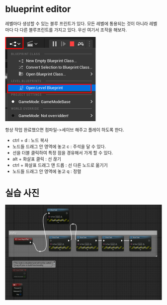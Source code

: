# blueprint editor

레벨마다 생성할 수 있는 블루 프린트가 있다. 모든 레벨에 통용되는 것이 아니라 레벨 마다 다 다른 블루프린트를 가지고 있다. 우선 여기서 조작을 해보자.

![](../image/2022-10-25-20-39-59.png)

항상 작업 완료했으면 컴파일->세이브 해주고 플레이 하도록 한다.

- ctrl + d : 노드 복사
- 노드들 드래그 안 영역에 놓고 c : 주석을 달 수 있다.
- 선을 더블 클릭하여 특정 점을 경유해서 가게 할 수 있다.
- alt + 화살표 클릭 : 선 끊기
- ctrl + 화살표 드래그 앤 드롭 : 선 다른 노드로 옮기기
- 노드들 드래그 안 영역에 놓고 q : 정렬

# 실습 사진

![](../image/2022-10-25-20-57-18.png)